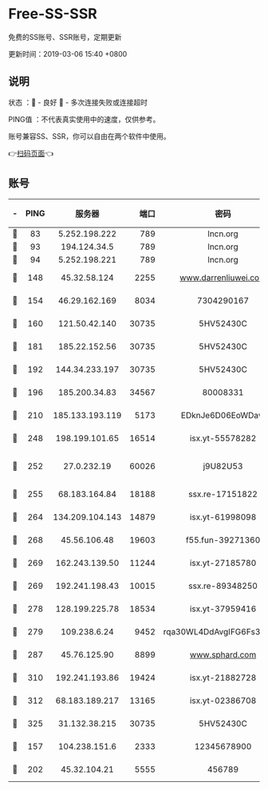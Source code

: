 # Free-SS-SSR

免费的SS账号、SSR账号，定期更新

更新时间：2019-03-06 15:40 +0800

## 说明

状态     ：🙂 - 良好 🙁 - 多次连接失败或连接超时

PING值   ：不代表真实使用中的速度，仅供参考。

账号兼容SS、SSR，你可以自由在两个软件中使用。

👉[扫码页面](https://liesauer.github.io/Free-SS-SSR/)👈

## 账号

|-|PING|服务器|端口|密码|加密方式|区域|
|:----:|:----:|:-----:|-----:|:----:|:----:|:----:|
|🙂|83|5.252.198.222|789|lncn.org|rc4|JP|
|🙂|93|194.124.34.5|789|lncn.org|rc4|JP|
|🙂|94|5.252.198.221|789|lncn.org|rc4|JP|
|🙂|148|45.32.58.124|2255|www.darrenliuwei.com|aes-256-cfb|JP|
|🙂|154|46.29.162.169|8034|7304290167|aes-256-cfb|RU|
|🙂|160|121.50.42.140|30735|5HV52430C|aes-256-cfb|JP|
|🙂|181|185.22.152.56|30735|5HV52430C|aes-256-cfb|RU|
|🙂|192|144.34.233.197|30735|5HV52430C|aes-256-cfb|US|
|🙂|196|185.200.34.83|34567|80008331|aes-256-cfb|US|
|🙂|210|185.133.193.119|5173|EDknJe6D06EoWDaw|aes-256-cfb|US|
|🙂|248|198.199.101.65|16514|isx.yt-55578282|aes-256-cfb|US|
|🙂|252|27.0.232.19|60026|j9U82U53|xchacha20-ietf-poly1305|HK|
|🙂|255|68.183.164.84|18188|ssx.re-17151822|aes-256-cfb|US|
|🙂|264|134.209.104.143|14879|isx.yt-61998098|aes-256-cfb|SG|
|🙂|268|45.56.106.48|19603|f55.fun-39271360|aes-256-cfb|US|
|🙂|269|162.243.139.50|11244|isx.yt-27185780|aes-256-cfb|US|
|🙂|269|192.241.198.43|10015|ssx.re-89348250|aes-256-cfb|US|
|🙂|278|128.199.225.78|18534|isx.yt-37959416|aes-256-cfb|SG|
|🙂|279|109.238.6.24|9452|rqa30WL4DdAvgIFG6Fs3znzTa|aes-256-cfb|FR|
|🙂|287|45.76.125.90|8899|www.sphard.com|aes-256-cfb|JP|
|🙂|310|192.241.193.86|19424|isx.yt-21882728|aes-256-cfb|US|
|🙂|312|68.183.189.217|13165|isx.yt-02386708|aes-256-cfb|SG|
|🙂|325|31.132.38.215|30735|5HV52430C|aes-256-cfb|US|
|🙂|157|104.238.151.6|2333|12345678900|aes-256-cfb|JP|
|🙂|202|45.32.104.21|5555|456789|aes-256-cfb|SG|
